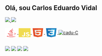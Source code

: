 ## Olá, sou Carlos Eduardo Vidal

 <div>
  <a href="https://github.com/carlosvidal87">
  <img height="180em" src="https://github-readme-stats.vercel.app/api?username=carlosvidal87&show_icons=true&theme=tokyonight&include_all_commits=true&count_private=true"/>
  <img height="180em" src="https://github-readme-stats.vercel.app/api/top-langs/?username=carlosvidal87&count_private=true&layout=compact&langs_count=16&theme=dracula"/>
</div>
 
 <div style="display: inline_block"><br>
  <img align="center" alt="cadu-CSS" height="30" width="40" src="https://raw.githubusercontent.com/devicons/devicon/master/icons/java/java-plain.svg">
  <img align="center" alt="cadu-Js" height="30" width="40" src="https://raw.githubusercontent.com/devicons/devicon/master/icons/javascript/javascript-plain.svg">
  <img align="center" alt="cadu-HTML" height="30" width="40" src="https://raw.githubusercontent.com/devicons/devicon/master/icons/html5/html5-original.svg">
  <img align="center" alt="cadu-CSS" height="30" width="40" src="https://raw.githubusercontent.com/devicons/devicon/master/icons/css3/css3-original.svg">
   <img align="center" alt="cadu-C" height="30" width="40" src="https://upload.wikimedia.org/wikipedia/commons/1/18/C_Programming_Language.svg">
</div>
  
  ##

 <div>
  <a target="_blank" href="https://portfolio-carlosvidal.netlify.app" target="_blank"><img src="https://img.shields.io/badge/Portifolio-404D59?style=for-the-badge" target="_blank"></a>
    <a href="https://www.linkedin.com/in/carlosvidal87/" target="_blank"><img src="https://img.shields.io/badge/-LinkedIn-%230077B5?style=for-the-badge&logo=linkedin&logoColor=white" target="_blank"></a>
  <a target="_blank" href = "mailto:carlosevidal87@gmail.com"><img src="https://img.shields.io/badge/Gmail-D14836?style=for-the-badge&logo=gmail&logoColor=white" target="_blank"></a>
  <a target="_blank" href="https://www.instagram.com/caduv87/" target="_blank"><img src="https://img.shields.io/badge/-Instagram-%23E4405F?style=for-the-badge&logo=instagram&logoColor=white" target="_blank"></a>
 
</div>

